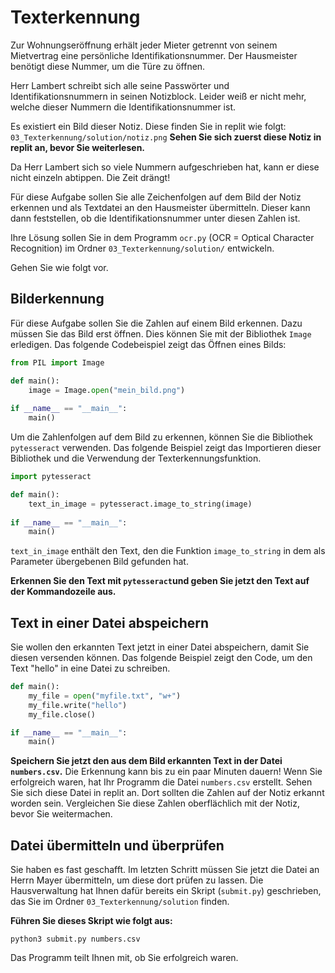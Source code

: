# Texterkennung
Zur Wohnungseröffnung erhält jeder Mieter getrennt von seinem Mietvertrag eine persönliche Identifikationsnummer. Der Hausmeister benötigt diese Nummer, um die Türe zu öffnen.

Herr Lambert schreibt sich alle seine Passwörter und Identifikationsnummern in seinen Notizblock. Leider weiß er nicht mehr, welche dieser Nummern die Identifikationsnummer ist.

Es existiert ein Bild dieser Notiz. Diese finden Sie in replit wie folgt:
`03_Texterkennung/solution/notiz.png`
**Sehen Sie sich zuerst diese Notiz in replit an, bevor Sie weiterlesen.**

Da Herr Lambert sich so viele Nummern aufgeschrieben hat, kann er diese nicht einzeln abtippen. Die Zeit drängt!

Für diese Aufgabe sollen Sie alle Zeichenfolgen auf dem Bild der Notiz erkennen und als Textdatei an den Hausmeister übermitteln. Dieser kann dann feststellen, ob die Identifikationsnummer unter diesen Zahlen ist.

Ihre Lösung sollen Sie in dem Programm `ocr.py` (OCR = Optical Character Recognition) im Ordner `03_Texterkennung/solution/` entwickeln.

Gehen Sie wie folgt vor.

## Bilderkennung
Für diese Aufgabe sollen Sie die Zahlen auf einem Bild erkennen. Dazu müssen Sie das Bild erst öffnen. Dies können Sie mit der Bibliothek `Image` erledigen. Das folgende Codebeispiel zeigt das Öffnen eines Bilds:

```python
from PIL import Image

def main():
    image = Image.open("mein_bild.png")
    
if __name__ == "__main__":
    main()
```

Um die Zahlenfolgen auf dem Bild zu erkennen, können Sie die Bibliothek `pytesseract` verwenden. Das folgende Beispiel zeigt das Importieren dieser Bibliothek und die Verwendung der Texterkennungsfunktion.

```python
import pytesseract

def main():
    text_in_image = pytesseract.image_to_string(image)
    
if __name__ == "__main__":
    main()
```
`text_in_image` enthält den Text, den die Funktion `image_to_string` in dem als Parameter übergebenen Bild gefunden hat.

**Erkennen Sie den Text mit `pytesseract`und geben Sie jetzt den Text auf der Kommandozeile aus.**

## Text in einer Datei abspeichern
Sie wollen den erkannten Text jetzt in einer Datei abspeichern, damit Sie diesen versenden können. Das folgende Beispiel zeigt den Code, um den Text "hello" in eine Datei zu schreiben.

```python
def main():
    my_file = open("myfile.txt", "w+")
    my_file.write("hello")
    my_file.close()

if __name__ == "__main__":
    main()
```

**Speichern Sie jetzt den aus dem Bild erkannten Text in der Datei `numbers.csv`.**
Die Erkennung kann bis zu ein paar Minuten dauern! Wenn Sie erfolgreich waren, hat Ihr Programm die Datei `numbers.csv` erstellt. Sehen Sie sich diese Datei in replit an. Dort sollten die Zahlen auf der Notiz erkannt worden sein. Vergleichen Sie diese Zahlen oberflächlich mit der Notiz, bevor Sie weitermachen.

## Datei übermitteln und überprüfen
Sie haben es fast geschafft. Im letzten Schritt müssen Sie jetzt die Datei an Herrn Mayer übermitteln, um diese dort prüfen zu lassen. Die Hausverwaltung hat Ihnen dafür bereits ein Skript (`submit.py`) geschrieben, das Sie im Ordner `03_Texterkennung/solution` finden.

**Führen Sie dieses Skript wie folgt aus:**
```shell
python3 submit.py numbers.csv
```
Das Programm teilt Ihnen mit, ob Sie erfolgreich waren.


